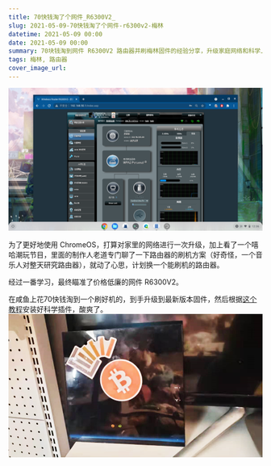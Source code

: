 ```yaml
---
title: 70快钱淘了个网件_R6300V2_
slug: 2021-05-09-70快钱淘了个网件-r6300v2-梅林
datetime: 2021-05-09 00:00
date: 2021-05-09 00:00
summary: 70块钱淘到网件 R6300V2 路由器并刷梅林固件的经验分享，升级家庭网络和科学上网的性价比选择。
tags: 梅林, 路由器
cover_image_url: 
---
```

![Screenshot 2021-05-09 12.36.55.png][2]
<!--more-->
为了更好地使用 ChromeOS，打算对家里的网络进行一次升级，加上看了一个嘻哈潮玩节目，里面的制作人老道专门聊了一下路由器的刷机方案（好奇怪，一个音乐人对整天研究路由器），就动了心思，计划换一个能刷机的路由器。

经过一番学习，最终瞄准了价格低廉的网件 R6300V2。

在咸鱼上花70快钱淘到一个刷好机的，到手升级到最新版本固件，然后根据[这个教程][1]安装好科学插件，酸爽了。
![54348-v9uese3y0z.png](../assets/2021/05/597240112.png)

[1]: https://www.youtube.com/watch?v=kFI5LrKXXCg&t=161s
[2]: ../assets/2021/05/3888434769.png